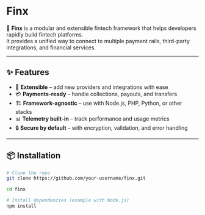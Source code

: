 # Finx

🚀 **Finx** is a modular and extensible fintech framework that helps developers rapidly build fintech platforms.  
It provides a unified way to connect to multiple payment rails, third-party integrations, and financial services.  

---

## ✨ Features

- 🔌 **Extensible** – add new providers and integrations with ease  
- 💳 **Payments-ready** – handle collections, payouts, and transfers  
- 🏗️ **Framework-agnostic** – use with Node.js, PHP, Python, or other stacks  
- 📊 **Telemetry built-in** – track performance and usage metrics  
- 🔒 **Secure by default** – with encryption, validation, and error handling  

---

## 📦 Installation

```bash
# Clone the repo
git clone https://github.com/your-username/finx.git

cd finx

# Install dependencies (example with Node.js)
npm install
